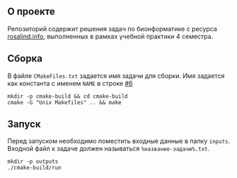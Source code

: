 ## О проекте
Репозиторий содержит решения задач по бионформатике с ресурса [rosalind.info](http://rosalind.info/), выполненных в рамках учебной практики 4 семестра.

## Сборка
В файле `CMakeFiles.txt` задается имя задачи для сборки. Имя задается как константа с именем `NAME` в строке [#6](https://github.com/lipoponi/rosalind/blob/master/CMakeLists.txt#L6)

```shell-script
mkdir -p cmake-build && cd cmake-build
cmake -G "Unix Makefiles" .. && make
```

## Запуск
Перед запуском необходимо поместить входные данные в папку `inputs`. Входной файл к задаче должен называться `%название-задачи%.txt`.

```shell-script
mkdir -p outputs
./cmake-build/run
```
